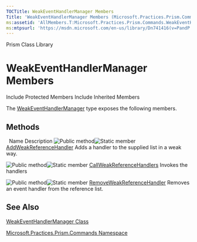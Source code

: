 ```yaml
---
TOCTitle: WeakEventHandlerManager Members
Title: 'WeakEventHandlerManager Members (Microsoft.Practices.Prism.Commands)'
ms:assetid: 'AllMembers.T:Microsoft.Practices.Prism.Commands.WeakEventHandlerManager'
ms:mtpsurl: 'https://msdn.microsoft.com/en-us/library/Dn741416(v=PandP.50)'
---
```


Prism Class Library

WeakEventHandlerManager Members
===============================

Include Protected Members
Include Inherited Members

The [WeakEventHandlerManager](https://msdn.microsoft.com/t:microsoft.practices.prism.commands.weakeventhandlermanager) type exposes the following members.

Methods
-------

<span id="methodTableToggle"></span>
 
Name
Description
![](https://msdn.microsoft.com/en-us/Dn741416.pubmethod(en-us,PandP.50).gif "Public method")![](https://msdn.microsoft.com/en-us/Dn741416.static(en-us,PandP.50).gif "Static member")
[AddWeakReferenceHandler](https://msdn.microsoft.com/m:microsoft.practices.prism.commands.weakeventhandlermanager.addweakreferencehandler(system.collections.generic.list%7bsystem.weakreference%7d%40%2csystem.eventhandler%2csystem.int32))
Adds a handler to the supplied list in a weak way.

![](https://msdn.microsoft.com/en-us/Dn741416.pubmethod(en-us,PandP.50).gif "Public method")![](https://msdn.microsoft.com/en-us/Dn741416.static(en-us,PandP.50).gif "Static member")
[CallWeakReferenceHandlers](https://msdn.microsoft.com/m:microsoft.practices.prism.commands.weakeventhandlermanager.callweakreferencehandlers(system.object%2csystem.collections.generic.list%7bsystem.weakreference%7d))
Invokes the handlers

![](https://msdn.microsoft.com/en-us/Dn741416.pubmethod(en-us,PandP.50).gif "Public method")![](https://msdn.microsoft.com/en-us/Dn741416.static(en-us,PandP.50).gif "Static member")
[RemoveWeakReferenceHandler](https://msdn.microsoft.com/m:microsoft.practices.prism.commands.weakeventhandlermanager.removeweakreferencehandler(system.collections.generic.list%7bsystem.weakreference%7d%2csystem.eventhandler))
Removes an event handler from the reference list.

See Also
--------

<span id="seeAlsoToggle"></span>
[WeakEventHandlerManager Class](https://msdn.microsoft.com/t:microsoft.practices.prism.commands.weakeventhandlermanager)

[Microsoft.Practices.Prism.Commands Namespace](https://msdn.microsoft.com/n:microsoft.practices.prism.commands)
